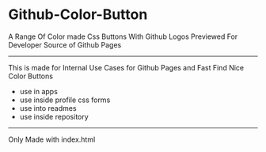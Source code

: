 # Github-Color-Button
A Range Of Color made Css Buttons With Github Logos Previewed For Developer Source of Github Pages

----------


This is made for Internal Use Cases for Github Pages and Fast Find Nice Color Buttons
- use in apps
- use inside profile css forms
- use into readmes
- use inside repository

---------------

Only Made with index.html
